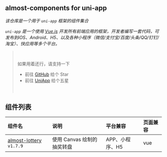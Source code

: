 ## almost-components for uni-app
*该仓库是一个用于 `uni-app` 框架的组件集合*

*`uni-app` 是一个使用 [Vue.js](https://github.com/vuejs/vue) 开发所有前端应用的框架，开发者编写一套代码，可发布到iOS、Android、H5、以及各种小程序（微信/支付宝/百度/头条/QQ/钉钉/淘宝）、快应用等多个平台。*

> <br />
> 
> 如果用着还行，请支持一下
> - 前往 [GitHub](https://github.com/ialmost/almost-components_uniapp) 给个 Star
> - 前往 [UniApp](https://ext.dcloud.net.cn/plugin?id=1030) 给个五星
> 
> <br />


## 组件列表
组件名 | 说明 | 平台兼容 | 页面兼容
:---|:---|:---|:---
[almost-lottery](/Lottery) `v1.7.9` | 使用 Canvas 绘制的抽奖转盘 | APP、小程序、H5 | vue